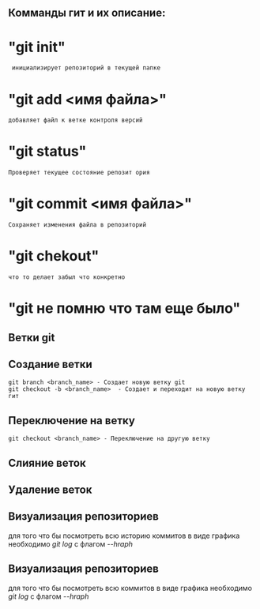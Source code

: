 ## Комманды гит и их описание:
# "git init"
     инициализирует репозиторий в текущей папке
# "git add <имя файла>"
    добавляет файл к ветке контроля версий
# "git status"
    Проверяет текущее состояние репозит ория
# "git commit <имя файла>"
    Сохраняет изменения файла в репозиторий
# "git chekout"
    что то делает забыл что конкретно
# "git не помню что там еще было"
## Ветки git

## Создание ветки
    git branch <branch_name> - Создает новую ветку git
    git checkout -b <branch_name>  - Создает и переходит на новую ветку гит

## Переключение на ветку
    git checkout <branch_name> - Переключение на другую ветку

## Слияние веток

## Удаление веток

## Визуализация репозиториев
для того что бы посмотреть всю историю коммитов в виде графика
необходимо  *git log* с флагом *--hraph*



## Визуализация репозиториев
для того что бы посмотреть    всю  коммитов в виде графика
необходимо  *git log* с флагом *--hraph*
